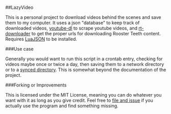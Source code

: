 ##LazyVideo

This is a personal project to download videos behind the scenes and save them to my computer. It uses a json "database" to keep track of downloaded videos, [youtube-dl](https://github.com/rg3/youtube-dl) to scrape youtube videos, and [rt-downloader](https://github.com/Candunc/rt-downloader) to get the proper urls for downloading Rooster Teeth content. Requires [LuaJSON](https://luarocks.org/modules/harningt/luajson) to be installed.

###Use case

Generally you would want to run this script in a crontab entry, checking for videos maybe once or twice a day, then saving them to a network directory or to a [synced directory](https://www.resilio.com/individuals/). This is somewhat beyond the documentation of the project.

###Forking or Improvements

This is licensed under the MIT License, meaning you can do whatever you want with it as long as you give credit. Feel free to [file and issue](https://github.com/Candunc/lazyvideo/issues) if you actually use the program and find something missing.